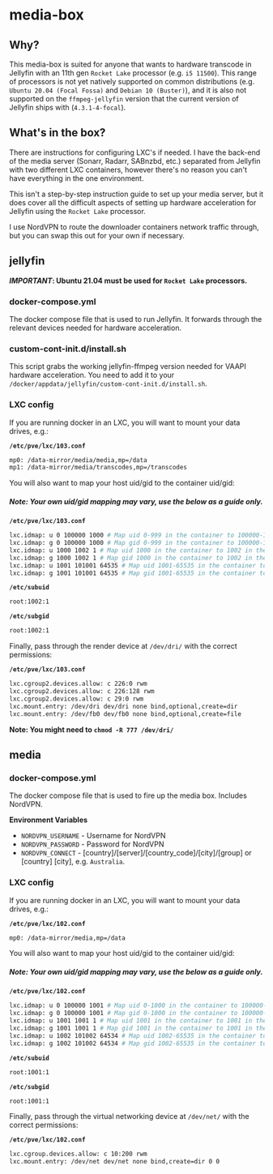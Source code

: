 # media-box

## Why?
This media-box is suited for anyone that wants to hardware transcode in Jellyfin with an 11th gen `Rocket Lake` processor (e.g. `i5 11500`). This range of processors is not yet natively supported on common distributions (e.g. `Ubuntu 20.04 (Focal Fossa)` and `Debian 10 (Buster)`), and it is also not supported on the `ffmpeg-jellyfin` version that the current version of Jellyfin ships with (`4.3.1-4-focal`).

## What's in the box?
There are instructions for configuring LXC's if needed. I have the back-end of the media server (Sonarr, Radarr, SABnzbd, etc.) separated from Jellyfin with two different LXC containers, however there's no reason you can't have everything in the one environment.

This isn't a step-by-step instruction guide to set up your media server, but it does cover all the difficult aspects of setting up hardware acceleration for Jellyfin using the `Rocket Lake` processor.

I use NordVPN to route the downloader containers network traffic through, but you can swap this out for your own if necessary.

## jellyfin
***IMPORTANT*: Ubuntu 21.04 must be used for `Rocket Lake` processors.**

### docker-compose.yml
The docker compose file that is used to run Jellyfin. It forwards through the relevant devices needed for hardware acceleration.

### custom-cont-init.d/install.sh
This script grabs the working jellyfin-ffmpeg version needed for VAAPI hardware acceleration. You need to add it to your `/docker/appdata/jellyfin/custom-cont-init.d/install.sh`.

### LXC config
If you are running docker in an LXC, you will want to mount your data drives, e.g.:

**`/etc/pve/lxc/103.conf`**
```bash
mp0: /data-mirror/media/media,mp=/data
mp1: /data-mirror/media/transcodes,mp=/transcodes
```

You will also want to map your host uid/gid to the container uid/gid:
##### Note: Your own uid/gid mapping may vary, use the below as a guide only.

**`/etc/pve/lxc/103.conf`**
```bash
lxc.idmap: u 0 100000 1000 # Map uid 0-999 in the container to 100000-100999 in the host
lxc.idmap: g 0 100000 1000 # Map gid 0-999 in the container to 100000-100999 in the host
lxc.idmap: u 1000 1002 1 # Map uid 1000 in the container to 1002 in the host
lxc.idmap: g 1000 1002 1 # Map gid 1000 in the container to 1002 in the host
lxc.idmap: u 1001 101001 64535 # Map uid 1001-65535 in the container to 101001-165535 in the host
lxc.idmap: g 1001 101001 64535 # Map gid 1001-65535 in the container to 101001-165535 in the host
```

**`/etc/subuid`**
```bash
root:1002:1
```

**`/etc/subgid`**
```bash
root:1002:1
```

Finally, pass through the render device at `/dev/dri/` with the correct permissions:

**`/etc/pve/lxc/103.conf`**
```bash
lxc.cgroup2.devices.allow: c 226:0 rwm
lxc.cgroup2.devices.allow: c 226:128 rwm
lxc.cgroup2.devices.allow: c 29:0 rwm
lxc.mount.entry: /dev/dri dev/dri none bind,optional,create=dir
lxc.mount.entry: /dev/fb0 dev/fb0 none bind,optional,create=file
```
**Note: You might need to `chmod -R 777 /dev/dri/`**

## media
### docker-compose.yml
The docker compose file that is used to fire up the media box. Includes NordVPN.

**Environment Variables**
* `NORDVPN_USERNAME` - Username for NordVPN
* `NORDVPN_PASSWORD` - Password for NordVPN
* `NORDVPN_CONNECT` -  [country]/[server]/[country_code]/[city]/[group] or [country] [city], e.g. `Australia`.

### LXC config
If you are running docker in an LXC, you will want to mount your data drives, e.g.:

**`/etc/pve/lxc/102.conf`**
```bash
mp0: /data-mirror/media,mp=/data
```

You will also want to map your host uid/gid to the container uid/gid:
##### Note: Your own uid/gid mapping may vary, use the below as a guide only.

**`/etc/pve/lxc/102.conf`**
```bash
lxc.idmap: u 0 100000 1001 # Map uid 0-1000 in the container to 100000-101000 in the host
lxc.idmap: g 0 100000 1001 # Map gid 0-1000 in the container to 100000-101000 in the host
lxc.idmap: u 1001 1001 1 # Map uid 1001 in the container to 1001 in the host
lxc.idmap: g 1001 1001 1 # Map gid 1001 in the container to 1001 in the host
lxc.idmap: u 1002 101002 64534 # Map uid 1002-65535 in the container to 101002-165535 in the host
lxc.idmap: g 1002 101002 64534 # Map gid 1002-65535 in the container to 101002-165535 in the host
```

**`/etc/subuid`**
```bash
root:1001:1
```

**`/etc/subgid`**
```bash
root:1001:1
```

Finally, pass through the virtual networking device at `/dev/net/` with the correct permissions:

**`/etc/pve/lxc/102.conf`**
```bash
lxc.cgroup.devices.allow: c 10:200 rwm
lxc.mount.entry: /dev/net dev/net none bind,create=dir 0 0
```
